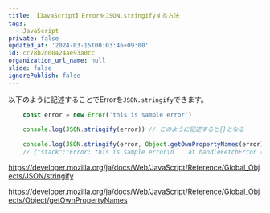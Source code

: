 ```yaml
---
title: 【JavaScript】ErrorをJSON.stringifyする方法
tags:
  - JavaScript
private: false
updated_at: '2024-03-15T00:03:46+09:00'
id: cc78b2d00424ae93a0cc
organization_url_name: null
slide: false
ignorePublish: false
---
```

以下のように記述することでErrorを`JSON.stringify`できます。

```js
    const error = new Error('this is sample error')
    
    console.log(JSON.stringify(error)) // このように記述すると{}となる
    
    console.log(JSON.stringify(error, Object.getOwnPropertyNames(error)))
    // {"stack":"Error: this is sample error\n    at handleFetchError (/home/node/.next/server/chunks/745.js:227:23)\n    at /home/node/.next/server/chunks/102.js:265:62\n    at process.processTicksAndRejections (node:internal/process/task_queues:95:5)\n    at async UserPage (/home/node/.next/server/chunks/102.js:287:20)","message":"this is sample error"}
```

https://developer.mozilla.org/ja/docs/Web/JavaScript/Reference/Global_Objects/JSON/stringify

https://developer.mozilla.org/ja/docs/Web/JavaScript/Reference/Global_Objects/Object/getOwnPropertyNames

